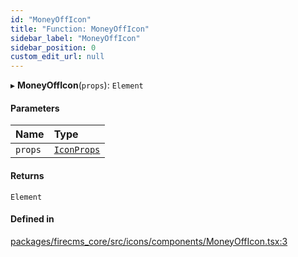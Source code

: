```yaml
---
id: "MoneyOffIcon"
title: "Function: MoneyOffIcon"
sidebar_label: "MoneyOffIcon"
sidebar_position: 0
custom_edit_url: null
---
```


▸ **MoneyOffIcon**(`props`): `Element`

#### Parameters

| Name | Type |
| :------ | :------ |
| `props` | [`IconProps`](../types/IconProps.md) |

#### Returns

`Element`

#### Defined in

[packages/firecms_core/src/icons/components/MoneyOffIcon.tsx:3](https://github.com/FireCMSco/firecms/blob/d45f3739/packages/firecms_core/src/icons/components/MoneyOffIcon.tsx#L3)
